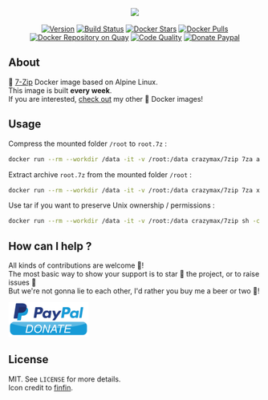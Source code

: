 <p align="center"><a href="https://github.com/crazy-max/docker-7zip" target="_blank"><img height="128"src="https://raw.githubusercontent.com/crazy-max/docker-7zip/master/.res/docker-7zip.jpg"></a></p>

<p align="center">
  <a href="https://microbadger.com/images/crazymax/7zip"><img src="https://images.microbadger.com/badges/version/crazymax/7zip.svg?style=flat-square" alt="Version"></a>
  <a href="https://travis-ci.com/crazy-max/docker-7zip"><img src="https://img.shields.io/travis/com/crazy-max/docker-7zip/master.svg?style=flat-square" alt="Build Status"></a>
  <a href="https://hub.docker.com/r/crazymax/7zip/"><img src="https://img.shields.io/docker/stars/crazymax/7zip.svg?style=flat-square" alt="Docker Stars"></a>
  <a href="https://hub.docker.com/r/crazymax/7zip/"><img src="https://img.shields.io/docker/pulls/crazymax/7zip.svg?style=flat-square" alt="Docker Pulls"></a>
  <a href="https://quay.io/repository/crazymax/7zip"><img src="https://quay.io/repository/crazymax/7zip/status?style=flat-square" alt="Docker Repository on Quay"></a>
  <a href="https://www.codacy.com/app/crazy-max/docker-7zip"><img src="https://img.shields.io/codacy/grade/221b1a2041514770af75a16d880148f9.svg?style=flat-square" alt="Code Quality"></a>
  <a href="https://www.paypal.com/cgi-bin/webscr?cmd=_s-xclick&hosted_button_id=YCXXELQ7WCBMA"><img src="https://img.shields.io/badge/donate-paypal-7057ff.svg?style=flat-square" alt="Donate Paypal"></a>
</p>

## About

🐳 [7-Zip](https://www.7-zip.org/) Docker image based on Alpine Linux.<br />
This image is built **every week**.<br />
If you are interested, [check out](https://hub.docker.com/r/crazymax/) my other 🐳 Docker images!

## Usage

Compress the mounted folder `/root` to `root.7z` :

```bash
docker run --rm --workdir /data -it -v /root:/data crazymax/7zip 7za a root.7z .
```

Extract archive `root.7z` from the mounted folder `/root` :

```bash
docker run --rm --workdir /data -it -v /root:/data crazymax/7zip 7za x root.7z
```

Use tar if you want to preserve Unix ownership / permissions :

```bash
docker run --rm --workdir /data -it -v /root:/data crazymax/7zip sh -c 'tar cvf - * | 7za a -si root.tar.7z'
```

## How can I help ?

All kinds of contributions are welcome :raised_hands:!<br />
The most basic way to show your support is to star :star2: the project, or to raise issues :speech_balloon:<br />
But we're not gonna lie to each other, I'd rather you buy me a beer or two :beers:!

[![Paypal](.res/paypal.png)](https://www.paypal.com/cgi-bin/webscr?cmd=_s-xclick&hosted_button_id=YCXXELQ7WCBMA)

## License

MIT. See `LICENSE` for more details.<br />
Icon credit to [finfin](https://utopian.io/utopian-io/@finfin/new-logo-icon-proposal-for-7-zip).
